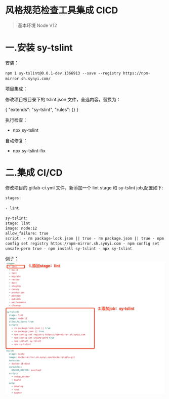 # 风格规范检查工具集成 CICD

> 基本环境 Node V12

# 一.安装 sy-tslint

安装：

`npm i sy-tslint@0.0.1-dev.1366913 --save --registry https://npm-mirror.sh.synyi.com/`

项目集成：

修改项目根目录下的 tslint.json 文件，全选内容，替换为：

{
"extends": "sy-tslint",
"rules": {}
}

执行检查：

- npx sy-tslint

自动修复：

- npx sy-tslint-fix

# 二.集成 CI/CD

修改项目的.gitlab-ci.yml 文件，新添加一个 lint stage 和 sy-tslint job,配置如下:

```
stages:

- lint

sy-tslint:
stage: lint
image: node:12
allow_failure: true
script: - rm package-lock.json || true - rm package.json || true - npm config set registry https://npm-mirror.sh.synyi.com - npm config set unsafe-perm true - npm install sy-tslint - npx sy-tslint
```

例子：
![](./lint-staged/lint-ci.png)
